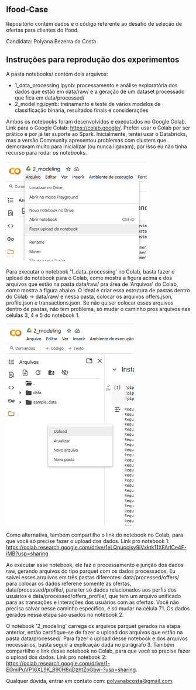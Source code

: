 ## Ifood-Case

Repositório contém dados e o código referente ao desafio de seleção de ofertas para clientes do Ifood.

Candidata: Polyana Bezerra da Costa

## Instruções para reprodução dos experimentos

A pasta notebooks/ contém dois arquivos:
* 1_data_processing.ipynb: processamento e análise exploratória dos dados que estão em data/raw/ e a geração de um dataset processado que fica em data/processed/
* 2_modeling.ipynb: treinamento e teste de vários modelos de classificação binária, resultados finais e considerações

Ambos os notebooks foram desenvolvidos e executados no Google Colab. Link para o Google Colab: <https://colab.google/>. Preferi usar o Colab por ser prático e por já ter suporte ao Spark.
Inicialmente, tentei usar o Databricks, mas a versão Community apresentou problemas com clusters que demoravam muito para inicializar (ou nunca ligavam), por isso eu não tinha recurso para rodar os notebooks.

![1 - Upload de arquivo .ipynb](src/colab_upload.png)

Para executar o notebook '1_data_processing' no Colab, basta fazer o upload do notebook para o Colab, como mostra a figura acima e dos arquivos que estão na pasta data/raw/ pra área de 'Arquivos' do Colab, como mostra a figura abaixo. O ideal é criar essa estrutura de pastas dentro do Colab -> data/raw/ e nessa pasta, colocar os arquivos offers.json, profile.json e transactions.json. Se não quiser colocar esses arquivos dentro de pastas, não tem problema, só mudar o caminho pros arquivos nas células 3, 4 e 5 do notebook 1.

![2 - Upload de arquivos](src/upload_colab_2.png)

Como alternativa, também compartilho o link do notebook no Colab, para que você só precise fazer o upload dos dados. Link pro notebook 1: <https://colab.research.google.com/drive/1eLQpupcjsy9iVxktk11XFArlCe4F-iMB?usp=sharing>

Ao executar esse notebook, ele faz o processamento e junção dos dados raw, gerando arquivos do tipo parquet com os dados processados. Eu salvei esses arquivos em três pastas diferentes: data/processed/offers/ para colocar os dados referene somente às ofertas, data/processed/profile/, para ter só dados relacionados aos perfis dos usuários e data/processed/offers_profile/, que tem um arquivo unificado para as transações e interações dos usuários com as ofertas. Você não precisa salvar nesse caminho específico, é só mudar na célula 71. Os dados gerados nessa etapa são usados no notebook 2.

O notebook '2_modeling' carrega os arquivos parquet gerados na etapa anterior, então certifique-se de fazer o upload dos arquivos que estão na pasta data/processed/. Para fazer o upload desse notebook e dos arquivos necessários, basta seguir a explicação dada no parágrafo 3. Também compartilho o link desse notebook no Colab, para que você só precise fazer o upload dos dados. Link pro notebook 2: <https://colab.research.google.com/drive/1-EGmiPuVP16XL9K_890H8qDzhtZoGbw-?usp=sharing>.

Qualquer dúvida, entrar em contato com: polyanabcosta@gmail.com.
